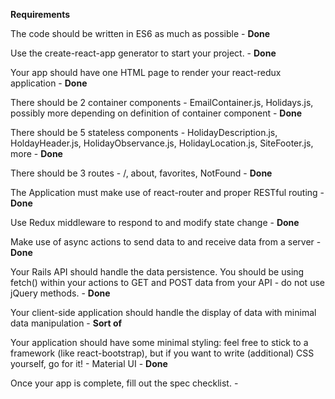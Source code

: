 **Requirements**
 
The code should be written in ES6 as much as possible - **Done**

Use the create-react-app generator to start your project. - **Done**

Your app should have one HTML page to render your react-redux application - **Done**

There should be 2 container components - EmailContainer.js, Holidays.js, possibly more depending on definition of container component - **Done**

There should be 5 stateless components - HolidayDescription.js, HoldayHeader.js, HolidayObservance.js, HolidayLocation.js, SiteFooter.js, more - **Done**

There should be 3 routes - /, about, favorites, NotFound - **Done**

The Application must make use of react-router and proper RESTful routing - **Done**

Use Redux middleware to respond to and modify state change - **Done**

Make use of async actions to send data to and receive data from a server - **Done**

Your Rails API should handle the data persistence. You should be using fetch() within your actions to GET and POST data from your API - do not use jQuery methods. - **Done**

Your client-side application should handle the display of data with minimal data manipulation - **Sort of**

Your application should have some minimal styling: feel free to stick to a framework (like react-bootstrap), but if you want to write (additional) CSS yourself, go for it! - Material UI - **Done**

Once your app is complete, fill out the spec checklist. -
